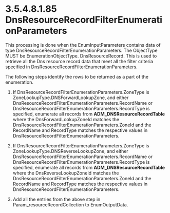 <html dir="LTR" xmlns:mshelp="http://msdn.microsoft.com/mshelp" xmlns:ddue="http://ddue.schemas.microsoft.com/authoring/2003/5" xmlns:xlink="http://www.w3.org/1999/xlink" xmlns:tool="http://www.microsoft.com/tooltip">
 <body>
 <div id="header">
 <h1 class="heading">3.5.4.8.1.85 DnsResourceRecordFilterEnumerationParameters</h1>
 </div>
 <div id="mainSection">
 <div id="mainBody">
 <div id="allHistory" class="saveHistory"></div>
 <div id="sectionSection0" class="section" name="collapseableSection">
 

<p>This processing is done when the EnumInputParameters
contains data of type DnsResourceRecordFilterEnumerationParameters. The
ObjectType MUST be EnumerationObjectType. DnsResourceRecord. This is used to
retrieve all the Dns resource record data that meet all the filter criteria
specified in DnsResourceRecordFilterEnumerationParameters.</p>

<p>The following steps identify the rows to be returned as a
part of the enumeration.</p>

<ol><li><p><span> </span>If
DnsResourceRecordFilterEnumerationParameters.ZoneType is
ZoneLookupType.DNSForwardLookupZone, and either
DnsResourceRecordFilterEnumerationParameters.RecordName or
DnsResourceRecordFilterEnumerationParameters.RecordType is specified, enumerate
all records from <b>ADM_DNSResourceRecordTable</b> where the
DnsForwardLookupZoneId matches the
DnsResourceRecordFilterEnumerationParameters.ZoneId and the RecordName and
RecordType matches the respective values in
DnsResourceRecordFilterEnumerationParameters.</p>

</li><li><p><span> </span>If
DnsResourceRecordFilterEnumerationParameters.ZoneType is
ZoneLookupType.DNSReverseLookupZone, and either
DnsResourceRecordFilterEnumerationParameters.RecordName or
DnsResourceRecordFilterEnumerationParameters.RecordType is specified, enumerate
all records from <b>ADM_DNSResourceRecordTable</b> where the DnsReverseLookupZoneId
matches the DnsResourceRecordFilterEnumerationParameters.ZoneId and the
RecordName and RecordType matches the respective values in
DnsResourceRecordFilterEnumerationParameters.</p>

</li><li><p><span> </span>Add all the
entries from the above step in Param_resourceRecordCollection to
EnumOutputData.</p>

</li></ol>
 </div>
 </div>
 </div>
 </body>
</html>